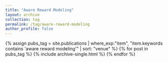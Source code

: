 ```yaml
---
title: "Aware Reward Modeling"
layout: archive
collection: tag
permalink: /tag/aware-reward-modeling
author_profile: false
---
```


{% assign pubs_tag = site.publications | where_exp:"item", "item.keywords contains 'aware reward modeling'" | sort: "venue" %}
{% for post in pubs_tag %}
  {% include archive-single.html %}
{% endfor %}